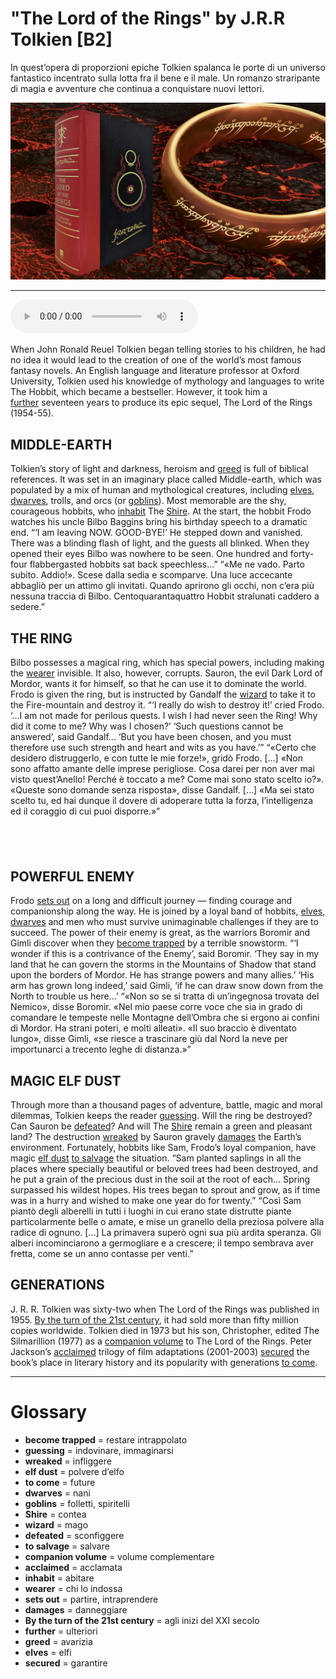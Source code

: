 # "The Lord of the Rings" by J.R.R Tolkien   [B2]

In quest’opera di proporzioni epiche Tolkien spalanca le porte di un universo fantastico incentrato sulla lotta fra il bene e il male. Un romanzo straripante di magia e avventure che continua a conquistare nuovi lettori.

![](The%20Lord%20of%20the%20Rings%20by%20J.R.R%20Tolkien.jpg)

--------------

<div>
<audio controls autoplay>
    <source src="https:/raw.githubusercontent.com/dartie/knowledge-base/main/English/SpeakUp/2023-09/The%20Lord%20of%20the%20Rings%20by%20J.R.R%20Tolkien.mp3" type="audio/mpeg">
</audio>
</div>


When John Ronald Reuel Tolkien began telling stories to his children, he had no idea it would lead to the creation of one of the world’s most famous fantasy novels. An English language and literature professor at Oxford University, Tolkien used his knowledge of mythology and languages to write The Hobbit, which became a bestseller. However, it took him a [further](## "ulteriori") seventeen years to produce its epic sequel, The Lord of the Rings (1954-55).

## MIDDLE-EARTH
Tolkien’s story of light and darkness, heroism and [greed](## "avarizia") is full of biblical references. It was set in an imaginary place called Middle-earth, which was populated by a mix of human and mythological creatures, including [elves](## "elfi"), [dwarves](## "nani"), trolls, and orcs (or [goblins](## "folletti, spiritelli")). Most memorable are the shy, courageous hobbits, who [inhabit](## "abitare") The [Shire](## "contea"). At the start, the hobbit Frodo watches his uncle Bilbo Baggins bring his birthday speech to a dramatic end.
“‘I am leaving NOW. GOOD-BYE!’
He stepped down and vanished. There was a blinding flash of light, and the guests all blinked. When they opened their eyes Bilbo was nowhere to be seen. One hundred and forty-four flabbergasted hobbits sat back speechless...”
“«Me ne vado. Parto subito. Addio!».
Scese dalla sedia e scomparve. Una luce accecante abbagliò per un attimo gli invitati. Quando aprirono gli occhi, non c’era più nessuna traccia di Bilbo. Centoquarantaquattro Hobbit stralunati caddero a sedere.”

## THE RING
Bilbo possesses a magical ring, which has special powers, including making the [wearer](## "chi lo indossa") invisible. It also, however, corrupts. Sauron, the evil Dark Lord of Mordor, wants it for himself, so that he can use it to dominate the world. Frodo is given the ring, but is instructed by Gandalf the [wizard](## "mago") to take it to the Fire-mountain and destroy it.
“‘I really do wish to destroy it!’ cried Frodo. ‘...I am not made for perilous quests. I wish I had never seen the Ring! Why did it come to me? Why was I chosen?’
‘Such questions cannot be answered’, said Gandalf... ‘But you have been chosen, and you must therefore use such strength and heart and wits as you have.’”
“«Certo che desidero distruggerlo, e con tutte le mie forze!», gridò Frodo. [...] «Non sono affatto amante delle imprese perigliose. Cosa darei per non aver mai visto quest’Anello! Perché è toccato a me? Come mai sono stato scelto io?».
«Queste sono domande senza risposta», disse Gandalf. [...] «Ma sei stato scelto tu, ed hai dunque il dovere di adoperare tutta la forza, l’intelligenza ed il coraggio di cui puoi disporre.»”

##  

## POWERFUL ENEMY
Frodo [sets out](## "partire, intraprendere") on a long and difficult journey — finding courage and companionship along the way. He is joined by a loyal band of hobbits, [elves](## "elfi"), [dwarves](## "nani") and men who must survive unimaginable challenges if they are to succeed. The power of their enemy is great, as the warriors Boromir and Gimli discover when they [become trapped](## "restare intrappolato") by a terrible snowstorm.
“‘I wonder if this is a contrivance of the Enemy’, said Boromir. ‘They say in my land that he can govern the storms in the Mountains of Shadow that stand upon the borders of Mordor. He has strange powers and many allies.’
‘His arm has grown long indeed,’ said Gimli, ‘if he can draw snow down from the North to trouble us here...’
“«Non so se si tratta di un’ingegnosa trovata del Nemico», disse Boromir. «Nel mio paese corre voce che sia in grado di comandare le tempeste nelle Montagne dell’Ombra che si ergono ai confini di Mordor. Ha strani poteri, e molti alleati».
«Il suo braccio è diventato lungo», disse Gimli, «se riesce a trascinare giù dal Nord la neve per importunarci a trecento leghe di distanza.»”

## MAGIC ELF DUST
Through more than a thousand pages of adventure, battle, magic and moral dilemmas, Tolkien keeps the reader [guessing](## "indovinare, immaginarsi"). Will the ring be destroyed? Can Sauron be [defeated](## "sconfiggere")? And will The [Shire](## "contea") remain a green and pleasant land? The destruction [wreaked](## "infliggere") by Sauron gravely [damages](## "danneggiare") the Earth’s environment. Fortunately, hobbits like Sam, Frodo’s loyal companion, have magic [elf dust](## "polvere d’elfo") [to salvage](## "salvare") the situation.
“Sam planted saplings in all the places where specially beautiful or beloved trees had been destroyed, and he put a grain of the precious dust in the soil at the root of each... Spring surpassed his wildest hopes. His trees began to sprout and grow, as if time was in a hurry and wished to make one year do for twenty.”
“Così Sam piantò degli alberelli in tutti i luoghi in cui erano state distrutte piante particolarmente belle o amate, e mise un granello della preziosa polvere alla radice di ognuno. [...] La primavera superò ogni sua più ardita speranza. Gli alberi incominciarono a germogliare e a crescere; il tempo sembrava aver fretta, come se un anno contasse per venti.”

## GENERATIONS
J. R. R. Tolkien was sixty-two when The Lord of the Rings was published in 1955. [By the turn of the 21st century](## "agli inizi del XXI secolo"), it had sold more than fifty million copies worldwide. Tolkien died in 1973 but his son, Christopher, edited The Silmarillion (1977) as a [companion volume](## "volume complementare") to The Lord of the Rings. Peter Jackson’s [acclaimed](## "acclamata") trilogy of film adaptations (2001-2003) [secured](## "garantire") the book’s place in literary history and its popularity with generations [to come](## "future").

--------------

<div style = "display:block; clear:both; page-break-after:always;"></div>

# Glossary
* **become trapped** = restare intrappolato
* **guessing** = indovinare, immaginarsi
* **wreaked** = infliggere
* **elf dust** = polvere d’elfo
* **to come** = future
* **dwarves** = nani
* **goblins** = folletti, spiritelli
* **Shire** = contea
* **wizard** = mago
* **defeated** = sconfiggere
* **to salvage** = salvare
* **companion volume** = volume complementare
* **acclaimed** = acclamata
* **inhabit** = abitare
* **wearer** = chi lo indossa
* **sets out** = partire, intraprendere
* **damages** = danneggiare
* **By the turn of the 21st century** = agli inizi del XXI secolo
* **further** = ulteriori
* **greed** = avarizia
* **elves** = elfi
* **secured** = garantire
